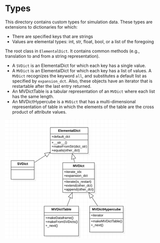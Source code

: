 # Types

This directory contains custom types for simulation data.
These types are extensions to dictionaries for which:
* There are specified keys that are strings
* Values are elemental types: int, str, float, bool, or a list of the foregoing

The root class in ``ElementalDict``. It contains common methods (e.g., translation to and from a string representation).

* A ``SVDict`` is an ElementalDict for which each key has a single value.
* A ``MVDict`` is an ElementalDict for which each key has a list of values. A ``MVDict`` recognizes the keyword ``all``, and substitutes a default list as specified
by ``expansion_dct``. Also, these objects have an iterator that is restartable after
the last entry returned.
* An MVDictTable is a tabular representation of
an ``MVDict`` where each list has the same length.
* An MVDictHypercube is a 
``MVDict`` that has a
multi-dimensional representation of table in which the 
elements of the table are the cross product of attribute values.

<img src="https://github.com/ModelEngineering/smarte/blob/main/smarte/types/elemental_dicts.png" alt="drawing" width="400"/>
